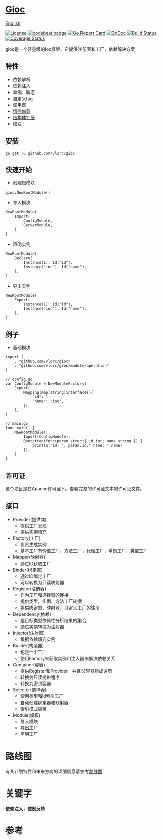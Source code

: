 
# [Gioc](https://github.com/vlorc/gioc)

[English](https://github.com/vlorc/gioc/blob/master/README.md)

[![License](https://img.shields.io/:license-apache-blue.svg)](https://opensource.org/licenses/Apache-2.0)
[![codebeat badge](https://codebeat.co/badges/c41b426c-4121-4dc8-99c2-f1b60574be64)](https://codebeat.co/projects/github-com-vlorc-gioc-master)
[![Go Report Card](https://goreportcard.com/badge/github.com/vlorc/gioc)](https://goreportcard.com/report/github.com/vlorc/gioc)
[![GoDoc](https://godoc.org/github.com/vlorc/gioc?status.svg)](https://godoc.org/github.com/vlorc/gioc)
[![Build Status](https://travis-ci.org/vlorc/gioc.svg?branch=master)](https://travis-ci.org/vlorc/gioc?branch=master)
[![Coverage Status](https://coveralls.io/repos/github/vlorc/gioc/badge.svg?branch=master)](https://coveralls.io/github/vlorc/gioc?branch=master)

gioc是一个轻量级的Ioc框架，它提供注册表和工厂、依赖解决方案

## 特性

* 依赖解析
* 依赖注入
* 单例、瞬态
* 自定义tag
* 调用器
* [惰性加载](https://github.com/vlorc/gioc/blob/master/examples/lazy/main.go)
* [结构体扩展](https://github.com/vlorc/gioc/blob/master/examples/depend/main.go)
* [模块](https://github.com/vlorc/gioc/blob/master/examples/module/main.go)

## 安装
	go get -u github.com/vlorc/gioc

## 快速开始

* 创建根模块
```golang
gioc.NewRootModule()
```

* 导入模块
```golang
NewRootModule(
    Import(
        ConfigModule,
        ServerModule,
    )
)
```

* 声明实例
```golang
NewRootModule(
    Declare(
        Instance(1), Id("id"),
        Instance("ioc"), Id("name"),
    ),
)
```

* 导出实例
```golang
NewRootModule(
    Export(
        Instance(1), Id("id"),
        Instance("ioc"), Id("name"),
    ),
)
```

## 例子

* 基础模块
```golang
import (
    . "github.com/vlorc/gioc"
    . "github.com/vlorc/gioc/module/operation"
)

// config.go
var ConfigModule = NewModuleFactory(
    Export(
        Mapping(map[string]interface{}{
            "id": 1,
            "name": "ioc",
        }),
    ),
)

// main.go
func main() {
    NewRootModule(
        Import(ConfigModule),
        Bootstrap(func(param struct{ id int; name string }) {
            println("id: ", param.id," name: ",name)
        }),
    )
}
```

## 许可证

这个项目是在Apache许可证下。查看完整的许可证文本的许可证文件。

## 接口

+ Provider(提供商)
	+ 提供工厂发现
	+ 提供实例填充
+ Factory(工厂)
	+ 负责生成实例
	+ 基本工厂有价值工厂，方法工厂，代理工厂，单例工厂，类型工厂
+ Mapper(映射器)
	+ 通过ID获取工厂
+ Binder(绑定器)
	+ 通过ID绑定工厂
	+ 可以转换为只读映射器
+ Register(注册器)
	+ 作为工厂和选择器的连接
	+ 提供类型、实例、方法工厂转换
	+ 提供绑定器、映射器、自定义工厂的注册
+ Dependency(依赖)
	+ 是目标类型依赖性分析结果的集合
	+ 通过实例转换为注射器
+ Injector(注射器)
	+ 根据依赖填充实例
+ Builder(构造器)
	+ 也是一个工厂
	+ 使用Factory来获取实例和注入器来解决依赖关系
+ Container(容器)
	+ 提供Register和Provider，并且父容器组成遍历
	+ 转换为只读提供程序
	+ 转换为密封容器
+ Selector(选择器)
	+ 使用类型和id索引工厂
	+ 自动创建绑定器和映射器
	+ 索引模式隔离
+ Module(模板)
    + 导入模块
    + 导出工厂
    + 声明工厂


# 路线图
有关计划特性和未来方向的详细信息请参考[路线图](https://github.com/vlorc/gioc/blob/master/ROADMAP.md)

# 关键字

**依赖注入，控制反转**

# 参考
